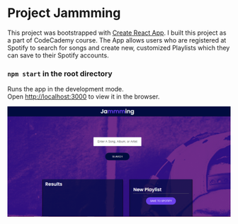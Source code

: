 # Project Jammming

This project was bootstrapped with [Create React App](https://github.com/facebook/create-react-app). I built this project as a part of CodeCademy course. The App allows users who are registered at Spotify to search for songs and create new, customized Playlists which they can save to their Spotify accounts.

### `npm start` in the root directory

Runs the app in the development mode.<br />
Open [http://localhost:3000](http://localhost:3000) to view it in the browser.

![Homepage of Jammming](public/Homepage.png)
